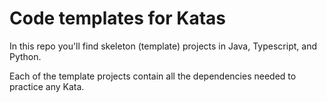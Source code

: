 # Code templates for Katas

In this repo you'll find skeleton (template) projects in Java, Typescript, and Python.

Each of the template projects contain all the dependencies needed to practice any Kata.

